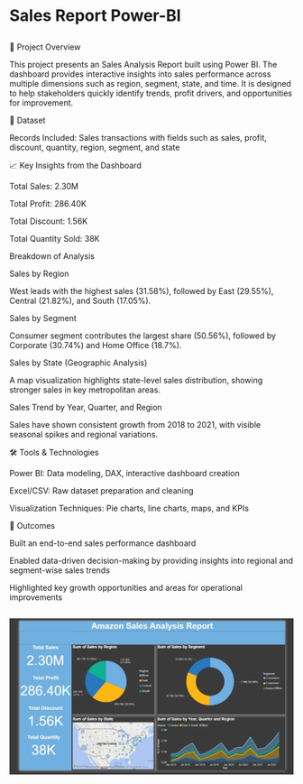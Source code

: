 # Sales Report Power-BI

##
🔎 Project Overview

This project presents an Sales Analysis Report built using Power BI.
The dashboard provides interactive insights into sales performance across multiple dimensions such as region, segment, state, and time. It is designed to help stakeholders quickly identify trends, profit drivers, and opportunities for improvement.

📂 Dataset

Records Included: Sales transactions with fields such as sales, profit, discount, quantity, region, segment, and state

📈 Key Insights from the Dashboard

Total Sales: 2.30M

Total Profit: 286.40K

Total Discount: 1.56K

Total Quantity Sold: 38K

Breakdown of Analysis

Sales by Region

West leads with the highest sales (31.58%), followed by East (29.55%), Central (21.82%), and South (17.05%).

Sales by Segment

Consumer segment contributes the largest share (50.56%), followed by Corporate (30.74%) and Home Office (18.7%).

Sales by State (Geographic Analysis)

A map visualization highlights state-level sales distribution, showing stronger sales in key metropolitan areas.

Sales Trend by Year, Quarter, and Region

Sales have shown consistent growth from 2018 to 2021, with visible seasonal spikes and regional variations.

🛠 Tools & Technologies

Power BI: Data modeling, DAX, interactive dashboard creation

Excel/CSV: Raw dataset preparation and cleaning

Visualization Techniques: Pie charts, line charts, maps, and KPIs

🚀 Outcomes

Built an end-to-end sales performance dashboard

Enabled data-driven decision-making by providing insights into regional and segment-wise sales trends

Highlighted key growth opportunities and areas for operational improvements


## 

![pic](images1.jpg)
